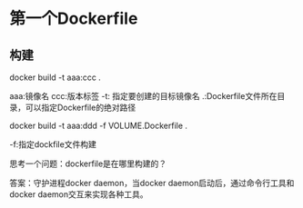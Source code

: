 # 第一个Dockerfile

## 构建

docker build -t aaa:ccc .

aaa:镜像名
ccc:版本标签
-t: 指定要创建的目标镜像名
.:Dockerfile文件所在目录，可以指定Dockerfile的绝对路径

docker build -t aaa:ddd -f VOLUME.Dockerfile .

-f:指定dockfile文件构建

思考一个问题：dockerfile是在哪里构建的？

答案：守护进程docker daemon，当docker daemon启动后，通过命令行工具和docker daemon交互来实现各种工具。